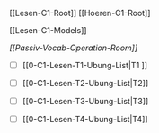 [[Lesen-C1-Root]]
[[Hoeren-C1-Root]]

[[Lesen-C1-Models]]

*[[Passiv-Vocab-Operation-Room]]*

- [ ] [[0-C1-Lesen-T1-Ubung-List|T1 ]] 
- [ ] [[0-C1-Lesen-T2-Ubung-List|T2]]  
- [ ] [[0-C1-Lesen-T3-Ubung-List|T3]]  
- [ ] [[0-C1-Lesen-T4-Ubung-List|T4]]



